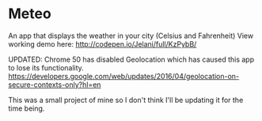 # Meteo
An app that displays the weather in your city (Celsius and Fahrenheit)
View working demo here: http://codepen.io/Jelani/full/KzPybB/

UPDATED: Chrome 50 has disabled Geolocation which has caused this app to lose its functionality.  
https://developers.google.com/web/updates/2016/04/geolocation-on-secure-contexts-only?hl=en

This was a small project of mine so I don't think I'll be updating it for the time being.
